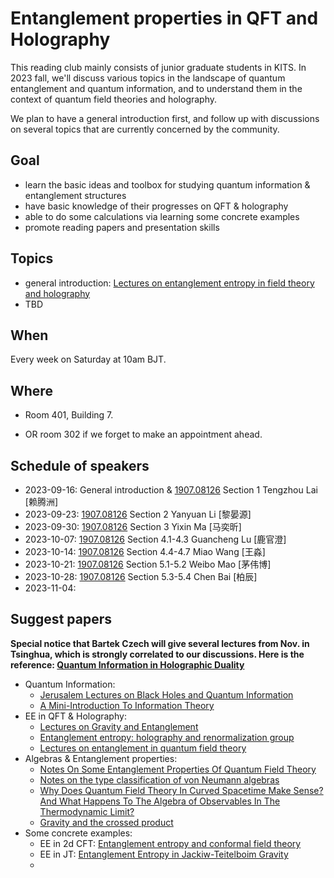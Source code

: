 # Entanglement properties in QFT and Holography

This reading club mainly consists of junior graduate students in KITS. In 2023 fall, we'll discuss various topics in the landscape of quantum entanglement and quantum information, and to understand them in the context of quantum field theories and holography.

We plan to have a general introduction first, and follow up with discussions on several topics that are currently concerned by the community.




## Goal

- learn the basic ideas and toolbox for studying quantum information & entanglement structures
- have basic knowledge of their progresses on QFT & holography
- able to do some calculations via learning some concrete examples 
- promote reading papers and presentation skills



## Topics

- general introduction: [Lectures on entanglement entropy in field theory and
  holography](https://arxiv.org/abs/1907.08126) 
- TBD




## When

Every week on Saturday at 10am BJT.




## Where

- Room 401, Building 7.

- OR room 302 if we forget to make an appointment ahead.

  


## Schedule of speakers

- 2023-09-16: General introduction & [1907.08126](https://arxiv.org/abs/1907.08126) Section 1 Tengzhou Lai [赖腾洲]
- 2023-09-23: [1907.08126](https://arxiv.org/abs/1907.08126) Section 2 Yanyuan Li [黎晏源]
- 2023-09-30: [1907.08126](https://arxiv.org/abs/1907.08126) Section 3 Yixin Ma [马奕昕]
- 2023-10-07: [1907.08126](https://arxiv.org/abs/1907.08126) Section 4.1-4.3 Guancheng Lu [鹿官澄]
- 2023-10-14: [1907.08126](https://arxiv.org/abs/1907.08126) Section 4.4-4.7 Miao Wang [王淼]
- 2023-10-21: [1907.08126](https://arxiv.org/abs/1907.08126) Section 5.1-5.2 Weibo Mao [茅伟博]
- 2023-10-28: [1907.08126](https://arxiv.org/abs/1907.08126) Section 5.3-5.4 Chen Bai [柏辰]
- 2023-11-04: 



## Suggest papers

**Special notice that Bartek Czech will give several lectures from Nov. in Tsinghua, which is strongly correlated to our discussions. Here is the reference: [Quantum Information in Holographic Duality ](https://arxiv.org/abs/2108.09188)** 

- Quantum Information:
  - [Jerusalem Lectures on Black Holes and
    Quantum Information](https://arxiv.org/abs/1409.1231) 
  - [A Mini-Introduction To Information Theory](https://arxiv.org/abs/1805.11965) 
- EE in QFT & Holography:
  - [Lectures on Gravity and Entanglement](https://arxiv.org/abs/1609.00026) 
  - [Entanglement entropy: holography and renormalization group](https://arxiv.org/abs/1801.10352) 
  - [Lectures on entanglement in quantum field theory](https://arxiv.org/abs/2201.13310) 
- Algebras & Entanglement properties:
  - [Notes On Some Entanglement Properties Of Quantum Field Theory](https://arxiv.org/abs/1803.04993) 
  - [Notes on the type classification of von Neumann
    algebras](https://arxiv.org/abs/2302.01958) 
  - [Why Does Quantum Field Theory In Curved Spacetime Make Sense?
    And What Happens To The Algebra of Observables In The Thermodynamic Limit?](https://arxiv.org/abs/2112.11614) 
  - [Gravity and the crossed product](https://arxiv.org/abs/2112.12828) 
- Some concrete examples:
  - EE in 2d CFT: [Entanglement entropy and conformal field theory](https://arxiv.org/abs/0905.4013) 
  - EE in JT: [Entanglement Entropy in Jackiw-Teitelboim
    Gravity](https://arxiv.org/abs/1911.10663) 
  - 
